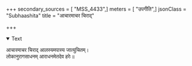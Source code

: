+++
secondary_sources = [ "MSS_4433",]
meters = [ "उपगीति",]
jsonClass = "Subhaashita"
title = "आचारमाचर चिराद्"

+++

<details open><summary>Text</summary>

आचारमाचर चिराद् आलस्यमपास्य जात्युचितम्।  
लोकानुरागसाधनम् आराधनमेतदेव हरेः॥
</details>
